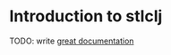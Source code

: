 # Introduction to stlclj

TODO: write [great documentation](http://jacobian.org/writing/what-to-write/)
